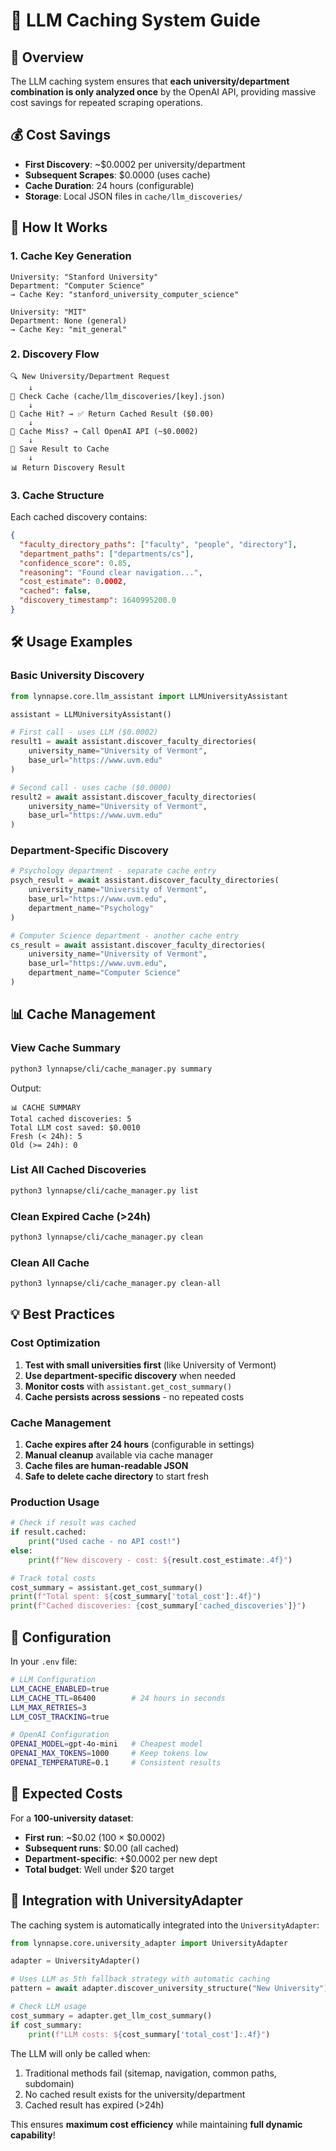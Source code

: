 # 🧠 LLM Caching System Guide

## 🎯 **Overview**

The LLM caching system ensures that **each university/department combination is only analyzed once** by the OpenAI API, providing massive cost savings for repeated scraping operations.

## 💰 **Cost Savings**

- **First Discovery**: ~$0.0002 per university/department
- **Subsequent Scrapes**: $0.0000 (uses cache)
- **Cache Duration**: 24 hours (configurable)
- **Storage**: Local JSON files in `cache/llm_discoveries/`

## 🔄 **How It Works**

### 1. **Cache Key Generation**
```
University: "Stanford University" 
Department: "Computer Science"
→ Cache Key: "stanford_university_computer_science"

University: "MIT"
Department: None (general)  
→ Cache Key: "mit_general"
```

### 2. **Discovery Flow**
```
🔍 New University/Department Request
    ↓
📂 Check Cache (cache/llm_discoveries/[key].json)
    ↓
🎯 Cache Hit? → ✅ Return Cached Result ($0.00)
    ↓
🤖 Cache Miss? → Call OpenAI API (~$0.0002)
    ↓
💾 Save Result to Cache
    ↓
📊 Return Discovery Result
```

### 3. **Cache Structure**
Each cached discovery contains:
```json
{
  "faculty_directory_paths": ["faculty", "people", "directory"],
  "department_paths": ["departments/cs"],
  "confidence_score": 0.85,
  "reasoning": "Found clear navigation...",
  "cost_estimate": 0.0002,
  "cached": false,
  "discovery_timestamp": 1640995200.0
}
```

## 🛠️ **Usage Examples**

### **Basic University Discovery**
```python
from lynnapse.core.llm_assistant import LLMUniversityAssistant

assistant = LLMUniversityAssistant()

# First call - uses LLM ($0.0002)
result1 = await assistant.discover_faculty_directories(
    university_name="University of Vermont",
    base_url="https://www.uvm.edu"
)

# Second call - uses cache ($0.0000)
result2 = await assistant.discover_faculty_directories(
    university_name="University of Vermont", 
    base_url="https://www.uvm.edu"
)
```

### **Department-Specific Discovery**
```python
# Psychology department - separate cache entry
psych_result = await assistant.discover_faculty_directories(
    university_name="University of Vermont",
    base_url="https://www.uvm.edu",
    department_name="Psychology"
)

# Computer Science department - another cache entry  
cs_result = await assistant.discover_faculty_directories(
    university_name="University of Vermont",
    base_url="https://www.uvm.edu",
    department_name="Computer Science"
)
```

## 📊 **Cache Management**

### **View Cache Summary**
```bash
python3 lynnapse/cli/cache_manager.py summary
```
Output:
```
📊 CACHE SUMMARY
Total cached discoveries: 5
Total LLM cost saved: $0.0010
Fresh (< 24h): 5
Old (>= 24h): 0
```

### **List All Cached Discoveries**
```bash
python3 lynnapse/cli/cache_manager.py list
```

### **Clean Expired Cache (>24h)**
```bash
python3 lynnapse/cli/cache_manager.py clean
```

### **Clean All Cache**
```bash
python3 lynnapse/cli/cache_manager.py clean-all
```

## 💡 **Best Practices**

### **Cost Optimization**
1. **Test with small universities first** (like University of Vermont)
2. **Use department-specific discovery** when needed
3. **Monitor costs** with `assistant.get_cost_summary()`
4. **Cache persists across sessions** - no repeated costs

### **Cache Management**
1. **Cache expires after 24 hours** (configurable in settings)
2. **Manual cleanup** available via cache manager
3. **Cache files are human-readable JSON**
4. **Safe to delete cache directory** to start fresh

### **Production Usage**
```python
# Check if result was cached
if result.cached:
    print("Used cache - no API cost!")
else:
    print(f"New discovery - cost: ${result.cost_estimate:.4f}")

# Track total costs
cost_summary = assistant.get_cost_summary()
print(f"Total spent: ${cost_summary['total_cost']:.4f}")
print(f"Cached discoveries: {cost_summary['cached_discoveries']}")
```

## 🔧 **Configuration**

In your `.env` file:
```bash
# LLM Configuration
LLM_CACHE_ENABLED=true
LLM_CACHE_TTL=86400        # 24 hours in seconds
LLM_MAX_RETRIES=3
LLM_COST_TRACKING=true

# OpenAI Configuration  
OPENAI_MODEL=gpt-4o-mini   # Cheapest model
OPENAI_MAX_TOKENS=1000     # Keep tokens low
OPENAI_TEMPERATURE=0.1     # Consistent results
```

## 🎯 **Expected Costs**

For a **100-university dataset**:
- **First run**: ~$0.02 (100 × $0.0002)
- **Subsequent runs**: $0.00 (all cached)
- **Department-specific**: +$0.0002 per new dept
- **Total budget**: Well under $20 target

## 🚀 **Integration with UniversityAdapter**

The caching system is automatically integrated into the `UniversityAdapter`:

```python
from lynnapse.core.university_adapter import UniversityAdapter

adapter = UniversityAdapter()

# Uses LLM as 5th fallback strategy with automatic caching
pattern = await adapter.discover_university_structure("New University")

# Check LLM usage
cost_summary = adapter.get_llm_cost_summary()
if cost_summary:
    print(f"LLM costs: ${cost_summary['total_cost']:.4f}")
```

The LLM will only be called when:
1. Traditional methods fail (sitemap, navigation, common paths, subdomain)
2. No cached result exists for the university/department
3. Cached result has expired (>24h)

This ensures **maximum cost efficiency** while maintaining **full dynamic capability**! 